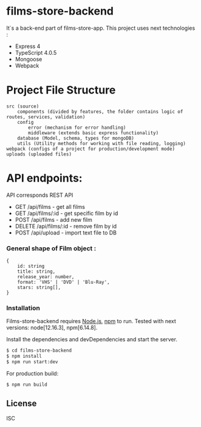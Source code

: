 # films-store-backend

It`s a back-end part of films-store-app. This project uses next technologies :

  - Express 4
  - TypeScript 4.0.5
  - Mongoose
  - Webpack

# Project File Structure
    src (source)
        components (divided by features, the folder contains logic of routes, services, validation)
        config 
            error (mechanism for error handling)
            middleware (extends basic express functionality)
        database (Model, schema, types for mongoDB)
        utils (Utility methods for working with file reading, logging)
    webpack (configs of a project for production/development mode)
    uploads (uploaded files)

# API endpoints:
API corresponds REST API
  - GET /api/films - get all films
  - GET /api/films/:id - get specific film by id
  - POST /api/films - add new film
  - DELETE /api/films/:id - remove film by id
  - POST /api/upload - import text file to DB
  
### General shape of Film object : 
    {
        id: string
        title: string,
        release_year: number,
        format: 'VHS' | 'DVD' | 'Blu-Ray',
        stars: string[],
    }

### Installation

Films-store-backend requires [Node.js](https://nodejs.org/), [npm](https://www.npmjs.com/) to run.
Tested with next versions: node[12.16.3], npm[6.14.8].

Install the dependencies and devDependencies and start the server.

```sh
$ cd films-store-backend
$ npm install
$ npm run start:dev
```

For production build:

```sh
$ npm run build
```


License
----
ISC

[node.js]: <http://nodejs.org>
[express]: <http://expressjs.com>